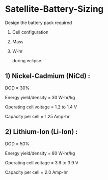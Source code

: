 # Satellite-Battery-Sizing

Design the battery pack required 

1) Cell configuration

2) Mass

3) W-hr 

   during eclipse.

## 1) Nickel-Cadmium (NiCd) :

DOD = 30%

Energy yield/density = 30 W-hr/kg

Operating cell voltage = 1.2 to 1.4 V

Capacity per cell = 1.25 Amp-hr



## 2) Lithium-Ion (Li-Ion) :

DOD = 50%

Energy yield/density = 80 W-hr/kg

Operating cell voltage = 3.6 to 3.9 V

Capacity per cell = 2.0 Amp-hr
